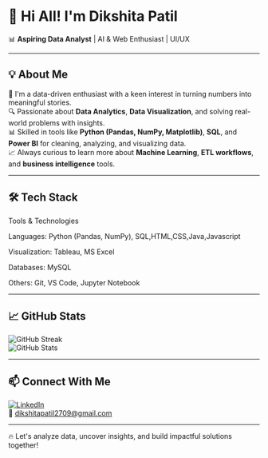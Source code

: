 # 👋 Hi All! I'm Dikshita Patil

📊 **Aspiring Data Analyst** |  AI & Web Enthusiast | UI/UX 

---

## 💡 About Me

💼 I'm a data-driven enthusiast with a keen interest in turning numbers into meaningful stories.  
🔍 Passionate about **Data Analytics**, **Data Visualization**, and solving real-world problems with insights.  
📊 Skilled in tools like **Python (Pandas, NumPy, Matplotlib)**, **SQL**, and **Power BI** for cleaning, analyzing, and visualizing data.   
📈 Always curious to learn more about **Machine Learning**, **ETL workflows**, and **business intelligence** tools.

---

## 🛠 Tech Stack

Tools & Technologies

Languages: Python (Pandas, NumPy), SQL,HTML,CSS,Java,Javascript

Visualization: Tableau, MS Excel

Databases: MySQL

Others: Git, VS Code, Jupyter Notebook

---

## 📈 GitHub Stats

![GitHub Streak](https://github-readme-streak-stats.herokuapp.com?user=DikshitaPatil&theme=default)  
![GitHub Stats](https://github-readme-stats.vercel.app/api?username=DikshitaPatil&show_icons=true&theme=default)

---
## 📫 Connect With Me

[![LinkedIn](https://img.shields.io/badge/LinkedIn-blue?style=flat&logo=linkedin)](https://www.linkedin.com/in/dikshita-patil-13a414347)  
📧 dikshitapatil2709@gmail.com

---

🔥 Let's analyze data, uncover insights, and build impactful solutions together!

